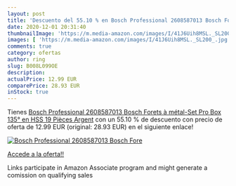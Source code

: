 ```yaml
---
layout: post
title: 'Descuento del 55.10 % en Bosch Professional 2608587013 Bosch Fore'
date: 2020-12-01 20:31:40
thumbnailImage: 'https://m.media-amazon.com/images/I/41J6Uih8MSL._SL200_.jpg'
images: [ 'https://m.media-amazon.com/images/I/41J6Uih8MSL._SL200_.jpg' ]
comments: true
category: ofertas
author: ring
slug: B008L099OE
description:
actualPrice: 12.99 EUR
comparePrice: 28.93 EUR
inStock: true
---
```


Tienes [Bosch Professional 2608587013 Bosch Forets à métal-Set Pro Box 135° en HSS 19 Pièces  Argent](https://www.amazon.fr/dp/B008L099OE/?tag=tolees0d-21) con un 55.10 % de descuento con precio de oferta de 12.99 EUR (original: 28.93 EUR) en el siguiente enlace!

[![Bosch Professional 2608587013 Bosch Fore](https://m.media-amazon.com/images/I/41J6Uih8MSL._SL200_.jpg)](https://www.amazon.fr/dp/B008L099OE/?tag=tolees0d-21)

[Accede a la oferta!!](https://www.amazon.fr/dp/B008L099OE/?tag=tolees0d-21)

Links participate in Amazon Associate program and might generate a comission on qualifying sales


